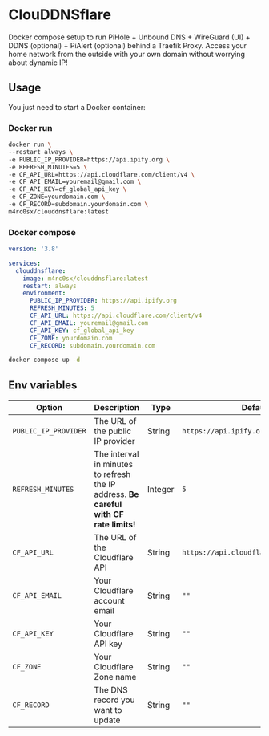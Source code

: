 # ClouDDNSflare
Docker compose setup to run PiHole + Unbound DNS + WireGuard (UI) + DDNS (optional) + PiAlert (optional) behind a Traefik Proxy.
Access your home network from the outside with your own domain without worrying about dynamic IP!

## Usage
You just need to start a Docker container:

### Docker run
```bash
docker run \
--restart always \
-e PUBLIC_IP_PROVIDER=https://api.ipify.org \
-e REFRESH_MINUTES=5 \
-e CF_API_URL=https://api.cloudflare.com/client/v4 \
-e CF_API_EMAIL=youremail@gmail.com \
-e CF_API_KEY=cf_global_api_key \
-e CF_ZONE=yourdomain.com \
-e CF_RECORD=subdomain.yourdomain.com \
m4rc0sx/clouddnsflare:latest
```

### Docker compose
```yml
version: '3.8'

services:
  clouddnsflare:
    image: m4rc0sx/clouddnsflare:latest
    restart: always
    environment:
      PUBLIC_IP_PROVIDER: https://api.ipify.org
      REFRESH_MINUTES: 5
      CF_API_URL: https://api.cloudflare.com/client/v4
      CF_API_EMAIL: youremail@gmail.com
      CF_API_KEY: cf_global_api_key
      CF_ZONE: yourdomain.com
      CF_RECORD: subdomain.yourdomain.com

```
```bash
docker compose up -d
```

## Env variables
| Option            | Description                                      | Type      | Default             |
|-------------------|--------------------------------------------------|-----------|---------------------|
| `PUBLIC_IP_PROVIDER` | The URL of the public IP provider            | String| `https://api.ipify.org`|
| `REFRESH_MINUTES` | The interval in minutes to refresh the IP address. **Be careful with CF rate limits!** | Integer| `5`                 |
| `CF_API_URL`     | The URL of the Cloudflare API                    | String| `https://api.cloudflare.com/client/v4`|
| `CF_API_EMAIL`   | Your Cloudflare account email                    | String|     `""`                |
| `CF_API_KEY`     | Your Cloudflare API key                          | String| `""` |
| `CF_ZONE`        | Your Cloudflare Zone name                          | String| `""`    |
| `CF_RECORD`      | The DNS record you want to update                | String| `""`|




